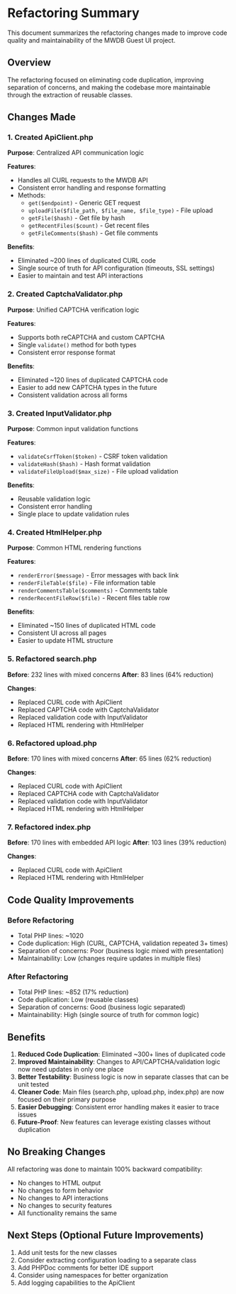 # Refactoring Summary

This document summarizes the refactoring changes made to improve code quality and maintainability of the MWDB Guest UI project.

## Overview

The refactoring focused on eliminating code duplication, improving separation of concerns, and making the codebase more maintainable through the extraction of reusable classes.

## Changes Made

### 1. Created ApiClient.php
**Purpose**: Centralized API communication logic

**Features**:
- Handles all CURL requests to the MWDB API
- Consistent error handling and response formatting
- Methods:
  - `get($endpoint)` - Generic GET request
  - `uploadFile($file_path, $file_name, $file_type)` - File upload
  - `getFile($hash)` - Get file by hash
  - `getRecentFiles($count)` - Get recent files
  - `getFileComments($hash)` - Get file comments

**Benefits**:
- Eliminated ~200 lines of duplicated CURL code
- Single source of truth for API configuration (timeouts, SSL settings)
- Easier to maintain and test API interactions

### 2. Created CaptchaValidator.php
**Purpose**: Unified CAPTCHA verification logic

**Features**:
- Supports both reCAPTCHA and custom CAPTCHA
- Single `validate()` method for both types
- Consistent error response format

**Benefits**:
- Eliminated ~120 lines of duplicated CAPTCHA code
- Easier to add new CAPTCHA types in the future
- Consistent validation across all forms

### 3. Created InputValidator.php
**Purpose**: Common input validation functions

**Features**:
- `validateCsrfToken($token)` - CSRF token validation
- `validateHash($hash)` - Hash format validation
- `validateFileUpload($max_size)` - File upload validation

**Benefits**:
- Reusable validation logic
- Consistent error handling
- Single place to update validation rules

### 4. Created HtmlHelper.php
**Purpose**: Common HTML rendering functions

**Features**:
- `renderError($message)` - Error messages with back link
- `renderFileTable($file)` - File information table
- `renderCommentsTable($comments)` - Comments table
- `renderRecentFileRow($file)` - Recent files table row

**Benefits**:
- Eliminated ~150 lines of duplicated HTML code
- Consistent UI across all pages
- Easier to update HTML structure

### 5. Refactored search.php
**Before**: 232 lines with mixed concerns
**After**: 83 lines (64% reduction)

**Changes**:
- Replaced CURL code with ApiClient
- Replaced CAPTCHA code with CaptchaValidator
- Replaced validation code with InputValidator
- Replaced HTML rendering with HtmlHelper

### 6. Refactored upload.php
**Before**: 170 lines with mixed concerns
**After**: 65 lines (62% reduction)

**Changes**:
- Replaced CURL code with ApiClient
- Replaced CAPTCHA code with CaptchaValidator
- Replaced validation code with InputValidator
- Replaced HTML rendering with HtmlHelper

### 7. Refactored index.php
**Before**: 170 lines with embedded API logic
**After**: 103 lines (39% reduction)

**Changes**:
- Replaced CURL code with ApiClient
- Replaced HTML rendering with HtmlHelper

## Code Quality Improvements

### Before Refactoring
- Total PHP lines: ~1020
- Code duplication: High (CURL, CAPTCHA, validation repeated 3+ times)
- Separation of concerns: Poor (business logic mixed with presentation)
- Maintainability: Low (changes require updates in multiple files)

### After Refactoring
- Total PHP lines: ~852 (17% reduction)
- Code duplication: Low (reusable classes)
- Separation of concerns: Good (business logic separated)
- Maintainability: High (single source of truth for common logic)

## Benefits

1. **Reduced Code Duplication**: Eliminated ~300+ lines of duplicated code
2. **Improved Maintainability**: Changes to API/CAPTCHA/validation logic now need updates in only one place
3. **Better Testability**: Business logic is now in separate classes that can be unit tested
4. **Cleaner Code**: Main files (search.php, upload.php, index.php) are now focused on their primary purpose
5. **Easier Debugging**: Consistent error handling makes it easier to trace issues
6. **Future-Proof**: New features can leverage existing classes without duplication

## No Breaking Changes

All refactoring was done to maintain 100% backward compatibility:
- No changes to HTML output
- No changes to form behavior
- No changes to API interactions
- No changes to security features
- All functionality remains the same

## Next Steps (Optional Future Improvements)

1. Add unit tests for the new classes
2. Consider extracting configuration loading to a separate class
3. Add PHPDoc comments for better IDE support
4. Consider using namespaces for better organization
5. Add logging capabilities to the ApiClient
